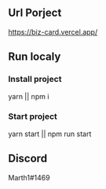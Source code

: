 ## Url Porject 

https://biz-card.vercel.app/


## Run localy

### Install project

yarn || npm i

### Start project

yarn start || npm run start

## Discord

Marth1#1469